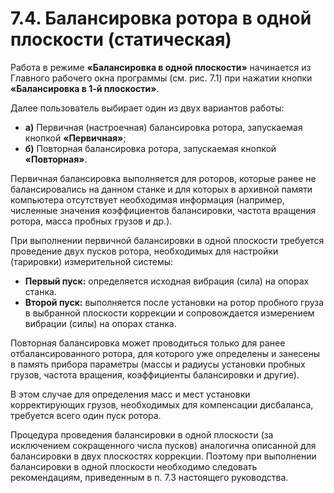 # 7.4. Балансировка ротора в одной плоскости (статическая)

Работа в режиме **«Балансировка в одной плоскости»** начинается из Главного рабочего окна программы (см. рис. 7.1) при нажатии кнопки **«Балансировка в 1-й плоскости»**.

Далее пользователь выбирает один из двух вариантов работы:
- **а)** Первичная (настроечная) балансировка ротора, запускаемая кнопкой **«Первичная»**;
- **б)** Повторная балансировка ротора, запускаемая кнопкой **«Повторная»**.

Первичная балансировка выполняется для роторов, которые ранее не балансировались на данном станке и для которых в архивной памяти компьютера отсутствует необходимая информация (например, численные значения коэффициентов балансировки, частота вращения ротора, масса пробных грузов и др.).

При выполнении первичной балансировки в одной плоскости требуется проведение двух пусков ротора, необходимых для настройки (тарировки) измерительной системы:
- **Первый пуск:** определяется исходная вибрация (сила) на опорах станка.
- **Второй пуск:** выполняется после установки на ротор пробного груза в выбранной плоскости коррекции и сопровождается измерением вибрации (силы) на опорах станка.

Повторная балансировка может проводиться только для ранее отбалансированного ротора, для которого уже определены и занесены в память прибора параметры (массы и радиусы установки пробных грузов, частота вращения, коэффициенты балансировки и другие).

В этом случае для определения масс и мест установки корректирующих грузов, необходимых для компенсации дисбаланса, требуется всего один пуск ротора.

Процедура проведения балансировки в одной плоскости (за исключением сокращенного числа пусков) аналогична описанной для балансировки в двух плоскостях коррекции. Поэтому при выполнении балансировки в одной плоскости необходимо следовать рекомендациям, приведенным в п. 7.3 настоящего руководства.